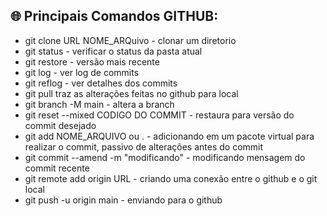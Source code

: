 ## 🌐 Principais Comandos GITHUB: 
- git clone URL NOME_ARQuivo - clonar um diretorio
- git status - verificar o status da pasta atual
- git restore - versão mais recente
- git log - ver log de commits
- git reflog - ver detalhes dos commits
- git pull traz as alterações feitas no github para local
- git branch -M main - altera a branch
- git reset --mixed CODIGO DO COMMIT - restaura para versão do commit desejado
- git add NOME_ARQUIVO ou . - adicionando em um pacote virtual para realizar o commit, passivo de alterações antes do commit
- git commit --amend -m "modificando" - modificando mensagem do commit recente
- git remote add origin URL - criando uma conexão entre o github e o git local
- git push -u origin main - enviando para o github

### 